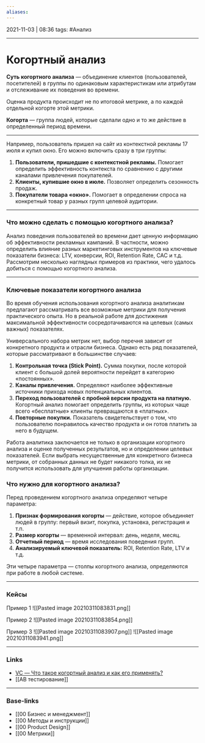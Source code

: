 ```yaml
---
aliases: 
---
```

2021-11-03 | 08:36
tags: #Анализ
___

# Когортный анализ
**Суть когортного анализа** — объединение клиентов (пользователей, посетителей) в группы по одинаковым характеристикам или атрибутам и отслеживание их поведения во времени.
 
Оценка продукта происходит не по итоговой метрике, а по каждой отдельной когорте этой метрики. 

**Когорта** — группа людей, которые сделали одно и то же действие в определенный период времени.

---

Например, пользователь пришел на сайт из контекстной рекламы 17 июля и купил окно. Его можно включить сразу в три группы:

1.  **Пользователи, пришедшие с контекстной рекламы.** Помогает определить эффективность контекста по сравнению с другими каналами привлечения покупателей.
2.  **Клиенты, купившие окно в июле.** Позволяет определить сезонность продаж.
3.  **Покупатели товара «окно».** Помогает в определении спроса на конкретный товар у разных групп целевой аудитории.


---
### Что можно сделать с помощью когортного анализа?

Анализ поведения пользователей во времени дает ценную информацию об эффективности рекламных кампаний. В частности, можно определить влияние разных маркетинговых инструментов на ключевые показатели бизнеса: LTV, конверсии, ROI, Retention Rate, САС и т.д. Рассмотрим несколько наглядных примеров из практики, чего удалось добиться с помощью когортного анализа.

---

### Ключевые показатели когортного анализа

Во время обучения использования когортного анализа аналитикам предлагают рассматривать все возможные метрики для получения практического опыта. Но в реальной работе для достижения максимальной эффективности сосредотачиваются на целевых (самых важных) показателях.

Универсального набора метрик нет, выбор перечня зависит от конкретного продукта и отрасли бизнеса. Однако есть ряд показателей, которые рассматривают в большинстве случаев:

1.  **Контрольная точка (Stick Point).** Сумма покупки, после которой клиент с большой долей вероятности перейдет в категорию «постоянных».
2.  **Каналы привлечения.** Определяют наиболее эффективные источники прихода новых потенциальных клиентов.
3.  **Переход пользователей с пробной версии продукта на платную.** Когортный анализ помогает определить группы, из которых чаще всего «бесплатные» клиенты превращаются в «платных».
4.  **Повторные покупки.** Показатель свидетельствует о том, что пользователю понравилось качество продукта и он готов платить за него в будущем.  
    

Работа аналитика заключается не только в организации когортного анализа и оценке полученных результатов, но и определении целевых показателей. Если выбрать несущественные для конкретного бизнеса метрики, от собранных данных не будет никакого толка, их не получится использовать для улучшения работы организации.

### Что нужно для когортного анализа?

Перед проведением когортного анализа определяют четыре параметра:

1.  **Признак формирования когорты** — действие, которое объединяет людей в группу: первый визит, покупка, установка, регистрация и т.п.
2.  **Размер когорты** — временной интервал: день, неделя, месяц.
3.  **Отчетный период** — время исследования поведения групп.
4.  **Анализируемый ключевой показатель:** ROI, Retention Rate, LTV и т.д.

Эти четыре параметра — столпы когортного анализа, определяются при работе в любой системе.


---
### Кейсы

Пример 1
![[Pasted image 20210311083831.png]]

Пример 2
![[Pasted image 20210311083854.png]]

Пример 3
![[Pasted image 20210311083907.png]]
![[Pasted image 20210311083941.png]]

___
### Links
- [VC — Что такое когортный анализ и как его применять?](https://vc.ru/s/productstar/134090-chto-takoe-kogortnyy-analiz)
- [[AB тестирование]]

___
### Base-links
- [[00 Бизнес и менеджмент]]
- [[00 Методы и инструкции]]
- [[00 Product Design]]
- [[00 Метрики]]


